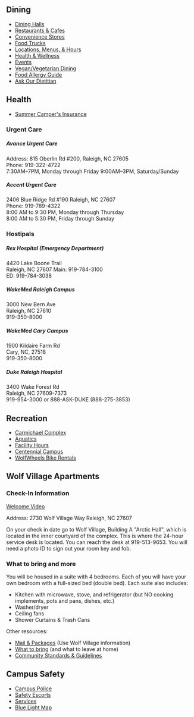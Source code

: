 ## Dining

* [Dining Halls](http://dining.ncsu.edu/locations/dining-halls/)
* [Restaurants & Cafes](http://dining.ncsu.edu/locations/restaurants-cafes/)
* [Convenience Stores](http://dining.ncsu.edu/locations/convenience-stores/)
* [Food Trucks](http://dining.ncsu.edu/locations/food-trucks/)
* [Locations, Menus, & Hours](http://www.ncsudining.com/locations/)
* [Health & Wellness](https://dasa.ncsu.edu/health-wellness/)
* [Events](http://dining.ncsu.edu/university-dining-events/)
* [Vegan/Vegetarian Dining](http://dining.ncsu.edu/veganvegetarian-dining/)
* [Food Allergy Guide](http://dining.ncsu.edu/campus-dining/healthwellness/food-allergies/)
* [Ask Our Dietitian](http://dining.ncsu.edu/campus-dining/healthwellness/dietitian/)

## Health

* [Summer Camper's Insurance](https://github.com/REU-SOS/SOS/blob/master/Resources/Summer%20Camp%20Guidelines%202016.docx?raw=true)

### Urgent Care

##### Avance Urgent Care

Address: 815 Oberlin Rd #200, Raleigh, NC 27605  
Phone: 919-322-4722  
7:30AM–7PM, Monday through Friday
9:00AM–3PM, Saturday/Sunday

##### Accent Urgent Care

2406 Blue Ridge Rd #190 Raleigh, NC‬ 27607  
Phone: 919-789-4322  
8:00 AM to 9:30 PM, Monday through Thursday  
8:00 AM to 5:30 PM, Friday through Sunday  

### Hostipals

##### Rex Hospital (Emergency Department)
4420 Lake Boone Trail  
Raleigh, NC‬‬‬ 27607
Main: 919-784-3100  
ED: 919-784-3038  

##### WakeMed Raleigh Campus
3000 New Bern Ave  
Raleigh, NC 27610  
919-350-8000  

##### WakeMed Cary Campus
1900 Kildaire Farm Rd  
Cary, NC, 27518  
919-350-8000  

##### Duke Raleigh Hospital
3400 Wake Forest Rd  
Raleigh, NC 27609-7373  
919-954-3000 or 888-ASK-DUKE (888-275-3853)  


## Recreation

* [Carmichael Complex](http://recreation.ncsu.edu/facilities/carmichael)
* [Aquatics](http://recreation.ncsu.edu/aquatics)
* [Facility Hours](http://recreation.ncsu.edu/facilities/facility-hours)
* [Centennial Campus](http://recreation.ncsu.edu/facilities/centennial)
* [WolfWheels Bike Rentals](http://recreation.ncsu.edu/outdooradventures/overview)


## Wolf Village Apartments

### Check-In Information

[Welcome Video](https://www.youtube.com/watch?feature=player_embedded&v=8W0TXWnhbas#!)

Address: 2730 Wolf Village Way Raleigh, NC 27607

On your check in date go to Wolf Village, Building A "Arctic Hall", which is located in the inner courtyard of the complex. This is where the 24-hour service desk is located. You can reach the desk at 919-513-9653. You will need a photo ID to sign out your room key and fob.

### What to bring and more

You will be housed in a suite with 4 bedrooms. Each of you will have your own bedroom with a full-sized bed (double bed). Each suite also includes:
* Kitchen with microwave, stove, and refrigerator (but NO cooking implements, pots and pans, dishes, etc.)
* Washer/dryer
* Ceiling fans
* Shower Curtains & Trash Cans

Other resources:
* [Mail & Packages](https://housing.dasa.ncsu.edu/resident-resources/mail-and-packages/) (Use Wolf Village information)
* [What to bring](https://github.com/REU-SOS/SOS/blob/master/Resources/WVwolfpacklist2015.pdf) (and what to leave at home)
* [Community Standards & Guidelines](https://housing.dasa.ncsu.edu/resident-resources/community-standards/)

## Campus Safety

* [Campus Police](http://campuspolice.ehps.ncsu.edu/index.php)
* [Safety Escorts](http://campuspolice.ehps.ncsu.edu/services/safety-escort-services/)
* [Services](http://campuspolice.ehps.ncsu.edu/services/)
* [Blue Light Map](http://campuspolice.ehps.ncsu.edu/services/bluelight/)
